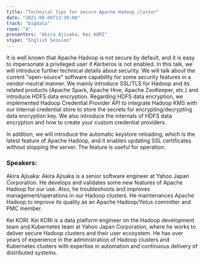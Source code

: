 ```yaml
---
title: "Technical tips for secure Apache Hadoop cluster"
date: "2021-08-08T13:30:00" 
track: "bigdata"
room: "A"
presenters: "Akira Ajisaka, Kei KORI"
stype: "English Session"
---
```

It is well known that Apache Hadoop is not secure by default, and it is easy to impersonate a privileged user if Kerberos is not enabled. In this talk, we will introduce further technical details about security. We will talk about the current "open-source" software capability for some security features in a vendor-neutral manner. We mainly introduce SSL/TLS for Hadoop and its related products (Apache Spark, Apache Hive, Apache ZooKeeper, etc.) and introduce HDFS data encryption. Regarding HDFS data encryption, we implemented Hadoop Credential Provider API to integrate Hadoop KMS with our internal credential store to store the secrets for encrypting/decrypting data encryption key. We also introduce the internals of HDFS data encryption and how to create your custom credential providers.


 In addition, we will introduce the automatic keystore reloading, which is the latest feature of Apache Hadoop, and it enables updating SSL certificates without stopping the server. The feature is useful for operation.
 ### Speakers:
 Akira Ajisaka: Akira Ajisaka is a senior software engineer at Yahoo Japan Corporation. He develops and validates some new features of Apache Hadoop for our use. Also, he troubleshoots and improves management/operations in our Hadoop clusters. He maintenances Apache Hadoop to improve its quality as an Apache Hadoop/Yetus committer and PMC member.

Kei KORI: Kei KORI is a data platform engineer on the Hadoop development team and Kubernetes team at Yahoo Japan Corporation, where he works to deliver secure Hadoop clusters and their user ecosystem. He has over years of experience in the administration of Hadoop clusters and Kubernetes clusters with expertise in automation and continuous delivery of distributed systems.
